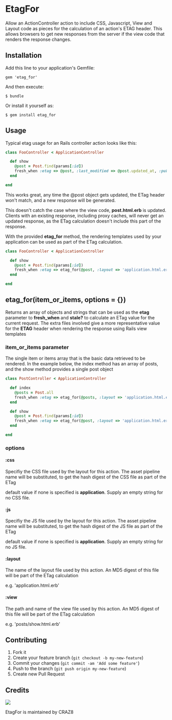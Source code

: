 # EtagFor

Allow an ActionController action to include CSS, Javascript, View and Layout code as pieces for the calculation of an action's ETAG header.  This allows
browsers to get new responses from the server if the view code that renders the response changes.

## Installation

Add this line to your application's Gemfile:

    gem 'etag_for'

And then execute:

    $ bundle

Or install it yourself as:

    $ gem install etag_for

## Usage

Typical etag usage for an Rails controller action looks like this:

```ruby
class FooController < ApplicationController

  def show
    @post = Post.find(params[:id])
    fresh_when :etag => @post, :last_modified => @post.updated_at, :public => true
  end

end
```

This works great, any time the @post object gets updated, the ETag header won't match, and a new response will be generated.

This doesn't catch the case where the view code, **post.html.erb** is updated.  Clients with an existing response, including proxy caches, will never get an
updated response, as the ETag calculation doesn't include this part of the response.

With the provided **etag_for** method, the rendering templates used by your application can be used as part of the ETag calculation.

```ruby
class FooController < ApplicationController

  def show
    @post = Post.find(params[:id])
    fresh_when :etag => etag_for(@post, :layout => 'application.html.erb', :view => 'post/show.html.erb'), :last_modified => @post.updated_at, :public => true
  end

end
```

## etag_for(item_or_items, options = {})

Returns an array of objects and strings that can be used as the **etag** parameter to **fresh_when** and **stale?** to calculate 
an ETag value for the current request.  The extra files involved give a more representative value for the **ETAG** header when rendering the
response using Rails view templates 

### item_or_items parameter

The single item or items array that is the basic data retrieved to be rendered.  In the example below, the index method has an array of posts, and the show method
provides a single post object

```ruby
class PostController < ApplicationController

  def index
    @posts = Post.all
    fresh_when :etag => etag_for(@posts, :layout => 'application.html.erb', :view => 'post/index.html.erb'), :last_modified => @posts.first.updated_at, :public => true
  end

  def show
    @post = Post.find(params[:id])
    fresh_when :etag => etag_for(@post, :layout => 'application.html.erb', :view => 'post/show.html.erb'), :last_modified => @post.updated_at, :public => true
  end

end
```

### options

#### :css

Specifiy the CSS file used by the layout for this action.  The asset pipeline name will be substituted, to get the hash digest of the CSS file as part of the 
ETag

default value if none is specified is **application**.  Supply an empty string for no CSS file.

#### :js

Specifiy the JS file used by the layout for this action.  The asset pipeline name will be substituted, to get the hash digest of the JS file as part of the 
ETag

default value if none is specified is **application**.  Supply an empty string for no JS file.

#### :layout

The name of the layout file used by this action.  An MD5 digest of this file will be part of the ETag calculation

e.g. 'application.html.erb'

#### :view

The path and name of the view file used by this action.  An MD5 digest of this file will be part of the ETag calculation

e.g. 'posts/show.html.erb'

## Contributing

1. Fork it
2. Create your feature branch (`git checkout -b my-new-feature`)
3. Commit your changes (`git commit -am 'Add some feature'`)
4. Push to the branch (`git push origin my-new-feature`)
5. Create new Pull Request

## Credits

[<img src="http://d1za39ny3bo0r4.cloudfront.net/assets/craz8-logo-8e807e1c44376d564da419a6d82ec5be.png">](http://craz8.com)

EtagFor is maintained by CRAZ8
